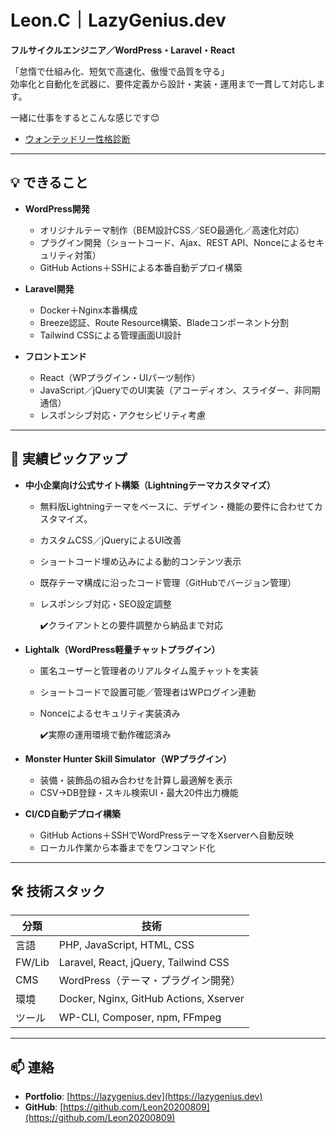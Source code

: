 # Leon.C｜LazyGenius.dev
**フルサイクルエンジニア／WordPress・Laravel・React**

「怠惰で仕組み化、短気で高速化、傲慢で品質を守る」  
効率化と自動化を武器に、要件定義から設計・実装・運用まで一貫して対応します。  

一緒に仕事をするとこんな感じです😊
-  [ウォンテッドリー性格診断](https://www.wantedly.com/id/c_leon/personality-assessment)
---

## 💡 できること
- **WordPress開発**  
  - オリジナルテーマ制作（BEM設計CSS／SEO最適化／高速化対応）  
  - プラグイン開発（ショートコード、Ajax、REST API、Nonceによるセキュリティ対策）  
  - GitHub Actions＋SSHによる本番自動デプロイ構築

- **Laravel開発**
  - Docker＋Nginx本番構成
  - Breeze認証、Route Resource構築、Bladeコンポーネント分割
  - Tailwind CSSによる管理画面UI設計

- **フロントエンド**
  - React（WPプラグイン・UIパーツ制作）
  - JavaScript／jQueryでのUI実装（アコーディオン、スライダー、非同期通信）
  - レスポンシブ対応・アクセシビリティ考慮

---

## 🚀 実績ピックアップ

- **中小企業向け公式サイト構築（Lightningテーマカスタマイズ）**
  - 無料版Lightningテーマをベースに、デザイン・機能の要件に合わせてカスタマイズ。
  - カスタムCSS／jQueryによるUI改善
  - ショートコード埋め込みによる動的コンテンツ表示
  - 既存テーマ構成に沿ったコード管理（GitHubでバージョン管理）
  - レスポンシブ対応・SEO設定調整
 
    ✔️クライアントとの要件調整から納品まで対応
    
- **Lightalk（WordPress軽量チャットプラグイン）**  
  - 匿名ユーザーと管理者のリアルタイム風チャットを実装  
  - ショートコードで設置可能／管理者はWPログイン連動  
  - Nonceによるセキュリティ実装済み
 
    ✔️実際の運用環境で動作確認済み

- **Monster Hunter Skill Simulator（WPプラグイン）**  
  - 装備・装飾品の組み合わせを計算し最適解を表示  
  - CSV→DB登録・スキル検索UI・最大20件出力機能

- **CI/CD自動デプロイ構築**  
  - GitHub Actions＋SSHでWordPressテーマをXserverへ自動反映  
  - ローカル作業から本番までをワンコマンド化

---

## 🛠 技術スタック
| 分類 | 技術 |
|------|------|
| 言語 | PHP, JavaScript, HTML, CSS |
| FW/Lib | Laravel, React, jQuery, Tailwind CSS |
| CMS | WordPress（テーマ・プラグイン開発） |
| 環境 | Docker, Nginx, GitHub Actions, Xserver |
| ツール | WP-CLI, Composer, npm, FFmpeg |

---

## 📫 連絡
- **Portfolio**: [https://lazygenius.dev](https://lazygenius.dev)
- **GitHub**: [https://github.com/Leon20200809](https://github.com/Leon20200809)
